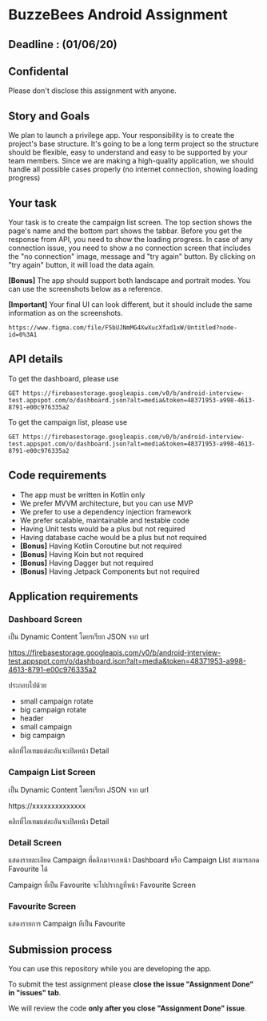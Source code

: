 # BuzzeBees Android Assignment 

## Deadline : (01/06/20)
## Confidental
Please don't disclose this assignment with anyone. 

## Story and Goals
We plan to launch a privilege app. Your responsibility is to create the project's base structure. It's going to be a long term project so the structure should be flexible, easy to understand and easy to be supported by your team members. Since we are making a high-quality application, we should handle all possible cases properly (no internet connection, showing loading progress)

## Your task
Your task is to create the campaign list screen. The top section shows the page's name and the bottom part shows the tabbar. Before you get the response from API, you need to show the loading progress. In case of any connection issue, you need to show a no connection screen that includes the "no connection" image, message and "try again" button. By clicking on "try again" button, it will load the data again.

**[Bonus]** The app should support both landscape and portrait modes. You can use the screenshots below as a reference.

**[Important]** Your final UI can look different, but it should include the same information as on the screenshots.
```
https://www.figma.com/file/F5bUJNmMG4XwXucXfad1xW/Untitled?node-id=0%3A1
```

## API details

To get the dashboard, please use 
```
GET https://firebasestorage.googleapis.com/v0/b/android-interview-test.appspot.com/o/dashboard.json?alt=media&token=48371953-a998-4613-8791-e00c976335a2
```

To get the campaign list, please use
```
GET https://firebasestorage.googleapis.com/v0/b/android-interview-test.appspot.com/o/dashboard.json?alt=media&token=48371953-a998-4613-8791-e00c976335a2
```

## Code requirements
 * The app must be written in Kotlin only
 * We prefer MVVM architecture, but you can use MVP
 * We prefer to use a dependency injection framework
 * We prefer scalable, maintainable and testable code
 * Having Unit tests would be a plus but not required
 * Having database cache would be a plus but not required
 * **[Bonus]** Having Kotlin Coroutine but not required
 * **[Bonus]** Having Koin but not required
 * **[Bonus]** Having Dagger but not required
 * **[Bonus]** Having Jetpack Components but not required

## Application requirements
### Dashboard Screen

เป็น Dynamic Content โดยรเรียก JSON จาก url 

https://firebasestorage.googleapis.com/v0/b/android-interview-test.appspot.com/o/dashboard.json?alt=media&token=48371953-a998-4613-8791-e00c976335a2

ประกอบไปด้วย 

* small campaign rotate
* big campaign rotate
* header
* small campaign 
* big campaign

คลิกที่ไอเทมแต่ละอันจะเปิดหน้า Detail

### Campaign List Screen

เป็น Dynamic Content โดยรเรียก JSON จาก url 

https://xxxxxxxxxxxxxx

คลิกที่ไอเทมแต่ละอันจะเปิดหน้า Detail

### Detail Screen

แสดงรายละเอียด Campaign ที่คลิกมาจากหน้า Dashboard หรือ Campaign List
สามารถกด Favourite ได้

Campaign ที่เป็น Favourite จะไปปรากฎที่หน้า Favourite Screen

### Favourite Screen

แสดงรายการ Campaign ทีเป็น Favourite


## Submission process
  You can use this repository while you are developing the app. 
  
  To submit the test assignment please **close the issue "Assignment Done" in "issues" tab**.
  
  We will review the code **only after you close "Assignment Done" issue**.
